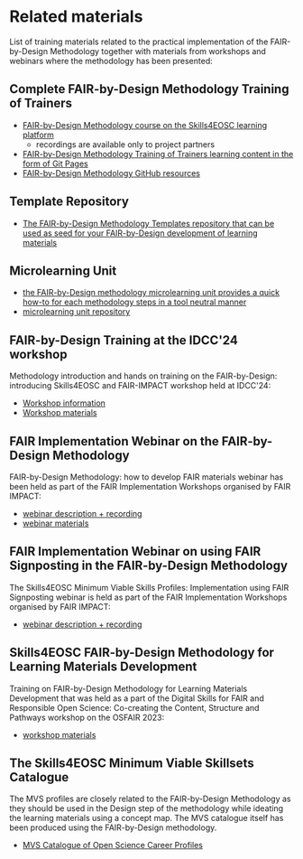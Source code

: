 # Related materials

List of training materials related to the practical implementation of the FAIR-by-Design Methodology together with materials from workshops and webinars where the methodology has been presented:

## Complete FAIR-by-Design Methodology Training of Trainers

 * [FAIR-by-Design Methodology course on the Skills4EOSC learning platform](https://learning.skills4eosc.eu/course/view.php?id=19)
    * recordings are available only to project partners
 * [FAIR-by-Design Methodology Training of Trainers learning content in the form of Git Pages](https://fair-by-design-methodology.github.io/FAIR-by-Design_ToT/latest/)
 * [FAIR-by-Design Methodology GitHub resources](https://github.com/FAIR-by-Design-Methodology/FAIR-by-Design_ToT)
 
 ## Template Repository

 * [The FAIR-by-Design Methodology Templates repository that can be used as seed for your FAIR-by-Design development of learning materials](https://github.com/FAIR-by-Design-Methodology/templates)

## Microlearning Unit

* [the FAIR-by-Design methodology microlearning unit provides a quick how-to for each methodology steps in a tool neutral manner](https://fair-by-design-methodology.github.io/microlearning/latest/)
* [microlearning unit repository](https://github.com/FAIR-by-Design-Methodology/microlearning)

## FAIR-by-Design Training at the IDCC'24 workshop

Methodology introduction and hands on training on the FAIR-by-Design: introducing Skills4EOSC and FAIR-IMPACT workshop held at IDCC'24:

* [Workshop information](https://www.eventbrite.co.uk/e/idcc24-w6-fair-by-design-introducing-skills4eosc-and-fair-impact-tickets-792998538977)
* [Workshop materials](https://fair-by-design-methodology.github.io/IDCC24workshop/latest/)

## FAIR Implementation Webinar on the FAIR-by-Design Methodology

FAIR-by-Design Methodology: how to develop FAIR materials webinar has been held as part of the FAIR Implementation Workshops organised by FAIR IMPACT:

* [webinar description + recording](https://fair-impact.eu/events/fair-implementation-workshops/fair-design-methodology-how-develop-fair-materials)
* [webinar materials](https://zenodo.org/records/10256852)

## FAIR Implementation Webinar on using FAIR Signposting in the FAIR-by-Design Methodology

The Skills4EOSC Minimum Viable Skills Profiles: Implementation using FAIR Signposting webinar is held as part of the FAIR Implementation Workshops organised by FAIR IMPACT:

* [webinar description + recording](https://fair-impact.eu/events/fair-implementation-workshops/skills4eosc-minimum-viable-skills-profiles-implementation)

## Skills4EOSC FAIR-by-Design Methodology for Learning Materials Development

Training on FAIR-by-Design Methodology for Learning Materials Development that was held as a part of the Digital Skills for FAIR and Responsible Open Science: Co-creating the Content, Structure and Pathways workshop on the OSFAIR 2023:

* [workshop materials](https://zenodo.org/records/8419242)

## The Skills4EOSC Minimum Viable Skillsets Catalogue

The MVS profiles are closely related to the FAIR-by-Design Methodology as they should be used in the Design step of the methodology while ideating the learning materials using a concept map. The MVS catalogue itself has been produced using the FAIR-by-Design methodology.

* [MVS Catalogue of Open Science Career Profiles](https://fair-by-design-methodology.github.io/MVS/latest/)


